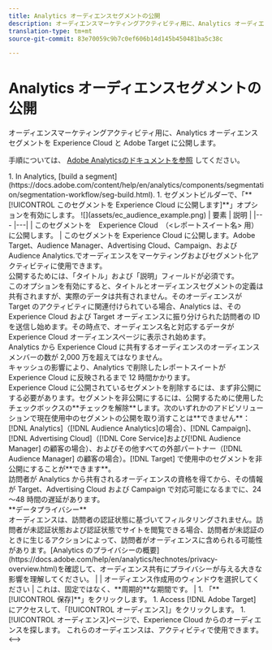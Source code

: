 ```yaml
---
title: Analytics オーディエンスセグメントの公開
description: オーディエンスマーケティングアクティビティ用に、Analytics オーディエンスセグメントを Experience Cloud と Adobe Target に公開します。
translation-type: tm+mt
source-git-commit: 83e70059c9b7c0ef606b14d145b450481ba5c38c

---
```



# Analytics オーディエンスセグメントの公開

オーディエンスマーケティングアクティビティ用に、Analytics オーディエンスセグメントを Experience Cloud と Adobe Target に公開します。

手順については、 [Adobe Analyticsのドキュメントを参照](https://docs.adobe.com/content/help/en/analytics/components/segmentation/segmentation-workflow/seg-publish.html) してください。

<!-->1.  In Analytics, [build a segment](https://docs.adobe.com/content/help/en/analytics/components/segmentation/segmentation-workflow/seg-build.html).
1. セグメントビルダーで、「**[!UICONTROL このセグメントを Experience Cloud に公開します]**」オプションを有効にします。

   ![](assets/ec_audience_example.png)

   | 要素 | 説明 |
   |--- |---|
   | このセグメントを　Experience Cloud　（&lt;レポートスイート名> 用）に公開します。 | このセグメントを Experience Cloud に公開します。Adobe Target、Audience Manager、Advertising Cloud、Campaign、および Audience Analytics.でオーディエンスをマーケティングおよびセグメント化アクティビティに使用できます。<br>公開するためには、「タイトル」および「説明」フィールドが必須です。<br>このオプションを有効にすると、タイトルとオーディエンスセグメントの定義は共有されますが、実際のデータは共有されません。そのオーディエンスが Target のアクティビティに関連付けられている場合、Analytics は、その Experience Cloud および Target オーディエンスに振り分けられた訪問者の ID を送信し始めます。その時点で、オーディエンス名と対応するデータが Experience Cloud オーディエンスページに表示され始めます。<br>Analytics から Experience Cloud に共有するオーディエンスのオーディエンスメンバーの数が 2,000 万を超えてはなりません。<br>キャッシュの影響により、Analytics で削除したレポートスイートが Experience Cloud に反映されるまで 12 時間かかります。<br>Experience Cloud に公開されているセグメントを削除するには、まず非公開にする必要があります。セグメントを非公開にするには、公開するために使用したチェックボックスの&#x200B;**チェックを解除**&#x200B;します。次のいずれかのアドビソリューションで現在使用中のセグメントの公開を取り消すことは&#x200B;**できません**：[!DNL Analytics]（[!DNL Audience Analytics]の場合）、[!DNL Campaign]、[!DNL Advertising Cloud]（[!DNL Core Service]および[!DNL Audience Manager] の顧客の場合）、およびその他すべての外部パートナー（[!DNL Audience Manager] の顧客の場合）。[!DNL Target] で使用中のセグメントを非公開にすることが&#x200B;**できます**。<br>訪問者が Analytics から共有されるオーディエンスの資格を得てから、その情報が Target、Advertising Cloud および Campaign で対応可能になるまでに、24～48 時間の遅延があります。<br>**データプライバシー&#x200B;**<br>オーディエンスは、訪問者の認証状態に基づいてフィルタリングされません。訪問者が未認証状態および認証状態でサイトを閲覧できる場合、訪問者が未認証のときに生じるアクションによって、訪問者がオーディエンスに含められる可能性があります。[Analytics のプライバシーの概要](https://docs.adobe.com/help/en/analytics/technotes/privacy-overview.html)を確認して、オーディエンス共有にプライバシーが与える大きな影響を理解してください。 |
   | オーディエンス作成用のウィンドウを選択してください | これは、固定ではなく、**周期的**&#x200B;な期間です。 |

1. 「**[!UICONTROL 保存]**」をクリックします。
1. Access [!DNL Adobe Target] にアクセスして、「[!UICONTROL オーディエンス]」をクリックします。
1. [!UICONTROL オーディエンス]ページで、Experience Cloud からのオーディエンスを探します。

   これらのオーディエンスは、アクティビティで使用できます。&lt;-->
